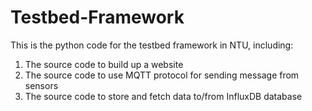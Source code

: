 # Testbed-Framework

This is the python code for the testbed framework in NTU, including:

1. The source code to build up a website
2. The source code to use MQTT protocol for sending message from sensors
3. The source code to store and fetch data to/from InfluxDB database

